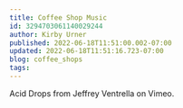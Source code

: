 ```yaml
---
title: Coffee Shop Music
id: 3294703061140029244
author: Kirby Urner
published: 2022-06-18T11:51:00.002-07:00
updated: 2022-06-18T11:51:16.723-07:00
blog: coffee_shops
tags: 
---
```


Acid Drops from Jeffrey Ventrella on Vimeo.